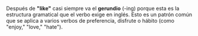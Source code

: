 Después de **"like"** casi siempre va el **gerundio** (-ing) porque esta es la estructura gramatical que el verbo exige en inglés. Esto es un patrón común que se aplica a varios verbos de preferencia, disfrute o hábito (como "enjoy," "love," "hate").